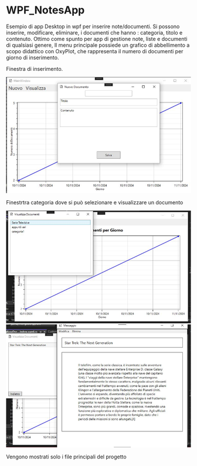 # WPF_NotesApp
Esempio di app Desktop in wpf per inserire note/documenti.
Si possono inserire, modificare, eliminare, i documenti che hanno : categoria, titolo e contenuto. Ottimo come spunto per app
di gestione note, liste e documenti di qualsiasi genere,
Il menu principale possiede un grafico di abbellimento a scopo didattico con OxyPlot, che rappresenta il numero di documenti per giorno di inserimento.

Finestra di inserimento.

!["insert"](images/insert.JPG)

Finestrtra categoria dove si può selezionare e visualizzare un documento

![](images/category.JPG)
![](images/view.JPG)


Vengono mostrati solo i file principali del progetto
